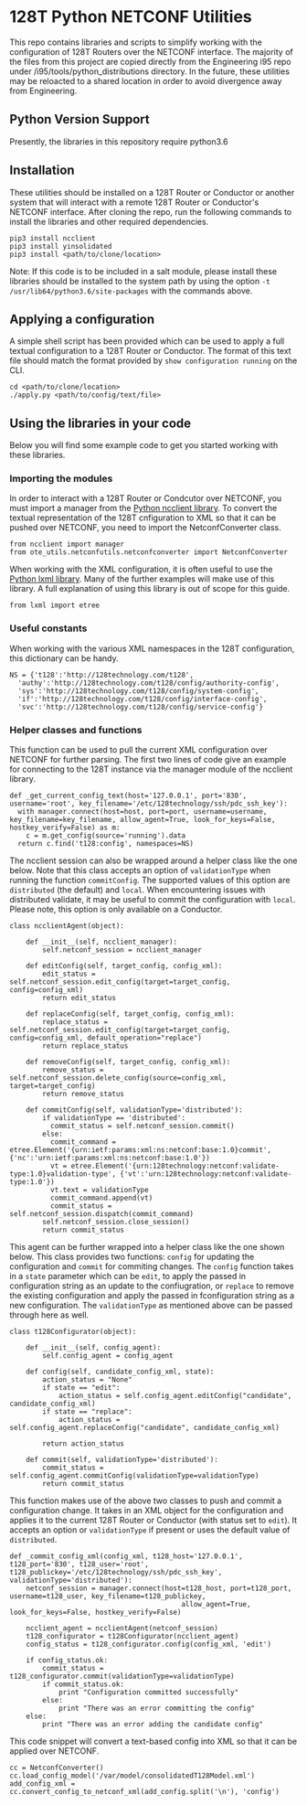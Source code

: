 # 128T Python NETCONF Utilities #
This repo contains libraries and scripts to simplify working with the configuration of 128T Routers over the NETCONF interface.  The majority of the files from this project are copied directly from the Engineering i95 repo under /i95/tools/python_distributions directory.  In the future, these utilities may be reloacted to a shared location in order to avoid divergence away from Engineering.

## Python Version Support ##
Presently, the libraries in this repository require python3.6

## Installation ##
These utilities should be installed on a 128T Router or Conductor or another system that will interact with a remote 128T Router or Conductor's NETCONF interface.  After cloning the repo, run the following commands to install the libraries and other required dependencies.
```
pip3 install ncclient
pip3 install yinsolidated
pip3 install <path/to/clone/location>
```
Note: If this code is to be included in a salt module, please install these libraries should be installed to the system path by using the option `-t /usr/lib64/python3.6/site-packages` with the commands above.

## Applying a configuration ##
A simple shell script has been provided which can be used to apply a full textual configuration to a 128T Router or Conductor.  The format of this text file should match the format provided by `show configuration running` on the CLI.
```
cd <path/to/clone/location>
./apply.py <path/to/config/text/file>
```

## Using the libraries in your code ##
Below you will find some example code to get you started working with these libraries.

### Importing the modules ###
In order to interact with a 128T Router or Condcutor over NETCONF, you must import a manager from the [Python ncclient library](https://ncclient.readthedocs.io/en/latest/).  To convert the textual representation of the 128T cnfiguration to XML so that it can be pushed over NETCONF, you need to import the NetconfConverter class.
```
from ncclient import manager
from ote_utils.netconfutils.netconfconverter import NetconfConverter
```

When working with the XML configuration, it is often useful to use the [Python lxml library](http://lxml.de).  Many of the further examples will make use of this library.  A full explanation of using this library is out of scope for this guide.
```
from lxml import etree
```

### Useful constants ###
When working with the various XML namespaces in the 128T configuration, this dictionary can be handy.
```
NS = {'t128':'http://128technology.com/t128',
  'authy':'http://128technology.com/t128/config/authority-config',
  'sys':'http://128technology.com/t128/config/system-config',
  'if':'http://128technology.com/t128/config/interface-config', 
  'svc':'http://128technology.com/t128/config/service-config'}
```

### Helper classes and functions ###
This function can be used to pull the current XML configuration over NETCONF for further parsing.  The first two lines of code give an example for connecting to the 128T instance via the manager module of the ncclient library.
```
def _get_current_config_text(host='127.0.0.1', port='830', username='root', key_filename='/etc/128technology/ssh/pdc_ssh_key'):
  with manager.connect(host=host, port=port, username=username, key_filename=key_filename, allow_agent=True, look_for_keys=False, hostkey_verify=False) as m:
    c = m.get_config(source='running').data
  return c.find('t128:config', namespaces=NS)
```

The ncclient session can also be wrapped around a helper class like the one below.  Note that this class accepts an option of `validationType` when running the function `commitConfig`.  The supported values of this option are `distributed` (the default) and `local`.  When encountering issues with distributed validate, it may be useful to commit the configuration with `local`.  Please note, this option is only available on a Conductor.
```
class ncclientAgent(object):

    def __init__(self, ncclient_manager):
        self.netconf_session = ncclient_manager

    def editConfig(self, target_config, config_xml):
        edit_status = self.netconf_session.edit_config(target=target_config, config=config_xml)
        return edit_status

    def replaceConfig(self, target_config, config_xml):
        replace_status = self.netconf_session.edit_config(target=target_config, config=config_xml, default_operation="replace")
        return replace_status

    def removeConfig(self, target_config, config_xml):
        remove_status = self.netconf_session.delete_config(source=config_xml, target=target_config)
        return remove_status

    def commitConfig(self, validationType='distributed'):
        if validationType == 'distributed':
          commit_status = self.netconf_session.commit()
        else:
          commit_command = etree.Element('{urn:ietf:params:xml:ns:netconf:base:1.0}commit', {'nc':'urn:ietf:params:xml:ns:netconf:base:1.0'})
          vt = etree.Element('{urn:128technology:netconf:validate-type:1.0}validation-type', {'vt':'urn:128technology:netconf:validate-type:1.0'})
          vt.text = validationType
          commit_command.append(vt)
          commit_status = self.netconf_session.dispatch(commit_command)
        self.netconf_session.close_session()
        return commit_status
```

This agent can be further wrapped into a helper class like the one shown below.  This class provides two functions: `config` for updating the configuration and `commit` for commiting changes.  The `config` function takes in a `state` parameter which can be `edit`, to apply the passed in configuration string as an update to the confiugration, or `replace` to remove the existing configuration and apply the passed in fconfiguration string as a new configuration.  The `validationType` as mentioned above can be passed through here as well.
```
class t128Configurator(object):

    def __init__(self, config_agent):
        self.config_agent = config_agent

    def config(self, candidate_config_xml, state):
        action_status = "None"
        if state == "edit":
            action_status = self.config_agent.editConfig("candidate", candidate_config_xml)
        if state == "replace":
            action_status = self.config_agent.replaceConfig("candidate", candidate_config_xml)

        return action_status

    def commit(self, validationType='distributed'):
        commit_status = self.config_agent.commitConfig(validationType=validationType)
        return commit_status
```

This function makes use of the above two classes to push and commit a configuration change.  It takes in an XML object for the configuration and applies it to the current 128T Router or Conductor (with status set to `edit`).  It accepts an option or `validationType` if present or uses the default value of `distributed`.
```
def _commit_config_xml(config_xml, t128_host='127.0.0.1', t128_port='830', t128_user='root', t128_publickey='/etc/128technology/ssh/pdc_ssh_key', validationType='distributed'):
    netconf_session = manager.connect(host=t128_host, port=t128_port, username=t128_user, key_filename=t128_publickey,
                                          allow_agent=True, look_for_keys=False, hostkey_verify=False)

    ncclient_agent = ncclientAgent(netconf_session)
    t128_configurator = t128Configurator(ncclient_agent)
    config_status = t128_configurator.config(config_xml, 'edit')

    if config_status.ok:
        commit_status = t128_configurator.commit(validationType=validationType)
        if commit_status.ok:
            print "Configuration committed successfully"
        else:
            print "There was an error committing the config"
    else:
        print "There was an error adding the candidate config"
```

This code snippet will convert a text-based config into XML so that it can be applied over NETCONF.
```
cc = NetconfConverter()
cc.load_config_model('/var/model/consolidatedT128Model.xml')
add_config_xml = cc.convert_config_to_netconf_xml(add_config.split('\n'), 'config')
```
